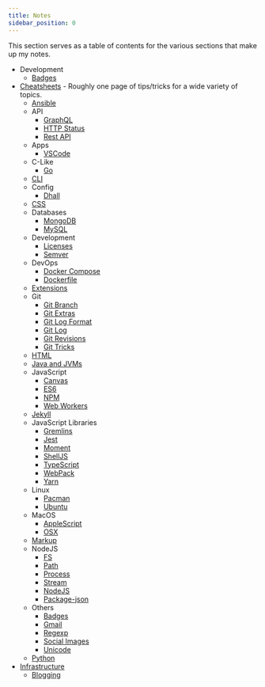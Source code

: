 ```yaml
---
title: Notes
sidebar_position: 0
---
```


This section serves as a table of contents for the various sections that make up my notes.

- Development
  - [Badges][57]
- [Cheatsheets][56] - Roughly one page of tips/tricks for a wide variety of topics.
  - [Ansible][0]
  - API
    - [GraphQL][1]
    - [HTTP Status][2]
    - [Rest API][3]
  - Apps
    - [VSCode][4]
  - C-Like
    - [Go][5]
  - [CLI][6]
  - Config
    - [Dhall][7]
  - [CSS][8]
  - Databases
    - [MongoDB][9]
    - [MySQL][10]
  - Development
    - [Licenses][11]
    - [Semver][12]
  - DevOps
    - [Docker Compose][13]
    - [Dockerfile][14]
  - [Extensions][15]
  - Git
    - [Git Branch][16]
    - [Git Extras][17]
    - [Git Log Format][18]
    - [Git Log][19]
    - [Git Revisions][20]
    - [Git Tricks][21]
  - [HTML][22]
  - [Java and JVMs][23]
  - JavaScript
    - [Canvas][24]
    - [ES6][25]
    - [NPM][26]
    - [Web Workers][27]
  - [Jekyll][28]
  - JavaScript Libraries
    - [Gremlins][29]
    - [Jest][30]
    - [Moment][31]
    - [ShellJS][32]
    - [TypeScript][33]
    - [WebPack][34]
    - [Yarn][35]
  - Linux
    - [Pacman][36]
    - [Ubuntu][37]
  - MacOS
    - [AppleScript][38]
    - [OSX][39]
  - [Markup][40]
  - NodeJS
    - [FS][41]
    - [Path][42]
    - [Process][43]
    - [Stream][44]
    - [NodeJS][45]
    - [Package-json][46]
  - Others
    - [Badges][47]
    - [Gmail][49]
    - [Regexp][50]
    - [Social Images][51]
    - [Unicode][52]
  - [Python][53]
- [Infrastructure][54]
  - [Blogging][55]

[0]: /notes/cheatsheets/Ansible/ansible.md
[1]: /notes/cheatsheets/API/graphql.md
[2]: /notes/cheatsheets/API/http-status.md
[3]: /notes/cheatsheets/API/rest-api.md
[4]: /notes/cheatsheets/Apps/vscode.md
[5]: /notes/cheatsheets/C-Like/go.md
[6]: /notes/cheatsheets/CLI/command_line.md
[7]: /notes/cheatsheets/Config/dhall.md
[8]: /notes/cheatsheets/CSS/bootstrap.md
[9]: /notes/cheatsheets/Databases/mongodb.md
[10]: /notes/cheatsheets/Databases/mysql.md
[11]: /notes/cheatsheets/Development/licenses.md
[12]: /notes/cheatsheets/Development/semver.md
[13]: /notes/cheatsheets/DevOps/docker-compose.md
[14]: /notes/cheatsheets/DevOps/dockerfile.md
[15]: /notes/cheatsheets/Extensions/enmeti.md
[16]: /notes/cheatsheets/Git/git-branch.md
[17]: /notes/cheatsheets/Git/git-extras.md
[18]: /notes/cheatsheets/Git/git-log-format.md
[19]: /notes/cheatsheets/Git/git-log.md
[20]: /notes/cheatsheets/Git/git-revisions.md
[21]: /notes/cheatsheets/Git/git-tricks.md
[22]: /notes/cheatsheets/HTML/html.md
[23]: /notes/cheatsheets/Java-n-JVM/kotlin.md
[24]: /notes/cheatsheets/JavaScript/canvas.md
[25]: /notes/cheatsheets/JavaScript/es6.md
[26]: /notes/cheatsheets/JavaScript/npm.md
[27]: /notes/cheatsheets/JavaScript/web-workers.md
[28]: /notes/cheatsheets/Jekyll/jekyll.md
[29]: /notes/cheatsheets/js-libs/gremlins.md
[30]: /notes/cheatsheets/js-libs/jest.md
[31]: /notes/cheatsheets/js-libs/moment.md
[32]: /notes/cheatsheets/js-libs/shelljs.md
[33]: /notes/cheatsheets/js-libs/typescript.md
[34]: /notes/cheatsheets/js-libs/webpack.md
[35]: /notes/cheatsheets/js-libs/yarn.md
[36]: /notes/cheatsheets/Linux/pacman.md
[37]: /notes/cheatsheets/Linux/ubuntu.md
[38]: /notes/cheatsheets/macOS/applescript.md
[39]: /notes/cheatsheets/macOS/osx.md
[40]: /notes/cheatsheets/Markup/yaml.md
[41]: /notes/cheatsheets/NodeJS/nodejs-fs.md
[42]: /notes/cheatsheets/NodeJS/nodejs-path.md
[43]: /notes/cheatsheets/NodeJS/nodejs-process.md
[44]: /notes/cheatsheets/NodeJS/nodejs-stream.md
[45]: /notes/cheatsheets/NodeJS/nodejs.md
[46]: /notes/cheatsheets/NodeJS/package.json.md
[47]: /notes/cheatsheets/Others/badges.md
[49]: /notes/cheatsheets/Others/gmail.md
[50]: /notes/cheatsheets/Others/regexp.md
[51]: /notes/cheatsheets/Others/social-images.md
[52]: /notes/cheatsheets/Others/unicode.md
[53]: /notes/cheatsheets/Python/python.md
[54]: /notes/infrastructure/index.md
[55]: /notes/infrastructure/blog/new-post.md
[56]: /notes/cheatsheets/index.md
[57]: /notes/development/Badges.md
